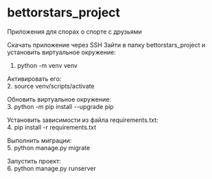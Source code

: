 # bettorstars_project
Приложения для спорах о спорте с друзьями

Скачать приложение через SSH
Зайти в папку bettorstars_project и установить виртуальное окружение: <br>
1. python -m venv venv

Активировать его: <br>
2. source venv/scripts/activate

Обновить виртуальное окружение: <br>
3. python -m pip install --upgrade pip

Установить зависимости из файла requirements.txt: <br>
4. pip install -r requirements.txt

Выполнить миграции: <br>
5. python manage.py migrate

Запустить проект: <br>
6. python manage.py runserver
